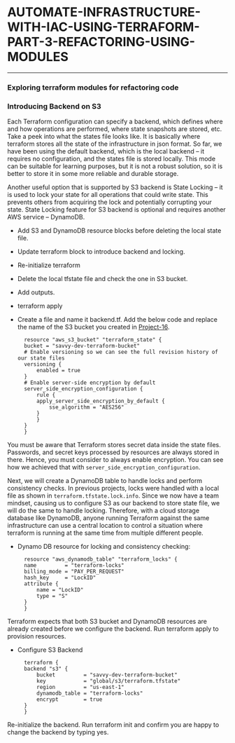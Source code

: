 # AUTOMATE-INFRASTRUCTURE-WITH-IAC-USING-TERRAFORM-PART-3-REFACTORING-USING-MODULES
-----------------------------
### Exploring terraform modules for refactoring code

### Introducing Backend on S3

Each Terraform configuration can specify a backend, which defines where and how operations are performed, where state snapshots are stored, etc. Take a peek into what the states file looks like. It is basically where terraform stores all the state of the infrastructure in json format. So far, we have been using the default backend, which is the local backend – it requires no configuration, and the states file is stored locally. This mode can be suitable for learning purposes, but it is not a robust solution, so it is better to store it in some more reliable and durable storage.

Another useful option that is supported by S3 backend is State Locking – it is used to lock your state for all operations that could write state. This prevents others from acquiring the lock and potentially corrupting your state. State Locking feature for S3 backend is optional and requires another AWS service – DynamoDB.

* Add S3 and DynamoDB resource blocks before deleting the local state file.

* Update terraform block to introduce backend and locking.

* Re-initialize terraform

* Delete the local tfstate file and check the one in S3 bucket.

* Add outputs.

* terraform apply

* Create a file and name it backend.tf. Add the below code and replace the name of the S3 bucket you created in [Project-16](https://github.com/lateef-taiwo/AUTOMATE-INFRASTRUCTURE-WITH-IAC-USING-TERRAFORM-PART-1).

        resource "aws_s3_bucket" "terraform_state" {
        bucket = "savvy-dev-terraform-bucket"
        # Enable versioning so we can see the full revision history of our state files
        versioning {
            enabled = true
        }
        # Enable server-side encryption by default
        server_side_encryption_configuration {
            rule {
            apply_server_side_encryption_by_default {
                sse_algorithm = "AES256"
            }
            }
        }
        }

You must be aware that Terraform stores secret data inside the state files. Passwords, and secret keys processed by resources are always stored in there. Hence, you must consider to always enable encryption. You can see how we achieved that with `server_side_encryption_configuration`.

Next, we will create a DynamoDB table to handle locks and perform consistency checks. In previous projects, locks were handled with a local file as shown in `terraform.tfstate.lock.info`. Since we now have a team mindset, causing us to configure S3 as our backend to store state file, we will do the same to handle locking. Therefore, with a cloud storage database like DynamoDB, anyone running Terraform against the same infrastructure can use a central location to control a situation where terraform is running at the same time from multiple different people.

* Dynamo DB resource for locking and consistency checking:

        resource "aws_dynamodb_table" "terraform_locks" {
        name         = "terraform-locks"
        billing_mode = "PAY_PER_REQUEST"
        hash_key     = "LockID"
        attribute {
            name = "LockID"
            type = "S"
        }
        }

Terraform expects that both S3 bucket and DynamoDB resources are already created before we configure the backend. Run terraform apply to provision resources.


* Configure S3 Backend

        terraform {
        backend "s3" {
            bucket         = "savvy-dev-terraform-bucket"
            key            = "global/s3/terraform.tfstate"
            region         = "us-east-1"
            dynamodb_table = "terraform-locks"
            encrypt        = true
        }
        }

Re-initialize the backend. Run terraform init and confirm you are happy to change the backend by typing yes.


